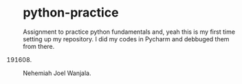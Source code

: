 # python-practice
Assignment to  practice python fundamentals and, yeah this is my first time setting up my repository.
I did my codes in Pycharm and debbuged them from there.

  191608.

Nehemiah Joel Wanjala.
